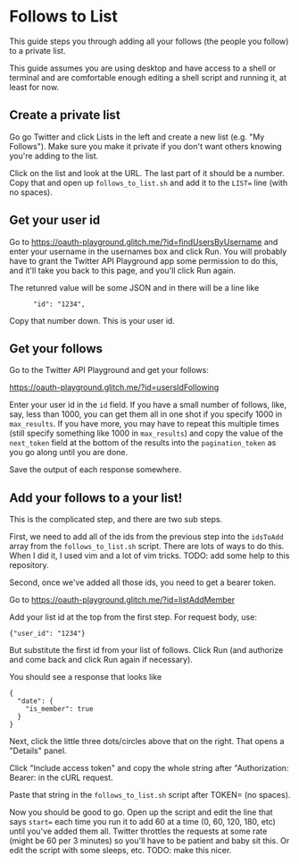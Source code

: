 # Follows to List

This guide steps you through adding all your follows (the people you follow) to a private list.

This guide assumes you are using desktop and have access to a shell or terminal and are comfortable enough
editing a shell script and running it, at least for now.

## Create a private list

Go go Twitter and click Lists in the left and create a new list (e.g. "My Follows"). Make sure you make it private
if you don't want others knowing you're adding to the list.

Click on the list and look at the URL. The last part of it should be a number. Copy that and
open up `follows_to_list.sh` and add it to the `LIST=` line (with no spaces).

## Get your user id

Go to https://oauth-playground.glitch.me/?id=findUsersByUsername and enter your username
in the usernames box and click Run. You will probably have to grant the Twitter API Playground
app some permission to do this, and it'll take you back to this page, and you'll click Run again.

The retunred value will be some JSON and in there will be a line like

```
      "id": "1234",
```

Copy that number down. This is your user id.

## Get your follows

Go to the Twitter API Playground and get your follows:

https://oauth-playground.glitch.me/?id=usersIdFollowing

Enter your user id in the `id` field. If you have a small number of follows, like, say, less than 1000, you
can get them all in one shot if you specify 1000 in `max_results`. If you have more, you may have to
repeat this multiple times (still specify something like 1000 in `max_results`) and copy the value of
the `next_token` field at the bottom of the results into the `pagination_token` as you go along until you
are done.

Save the output of each response somewhere.

## Add your follows to a your list!

This is the complicated step, and there are two sub steps.

First, we need to add all of the ids from the previous step into the `idsToAdd` array from the `follows_to_list.sh`
script. There are lots of ways to do this. When I did it, I used vim and a lot of vim tricks. TODO: add some help
to this repository. 

Second, once we've added all those ids, you need to get a bearer token.

Go to https://oauth-playground.glitch.me/?id=listAddMember

Add your list id at the top from the first step. For request body, use:

```
{"user_id": "1234"}
```

But substitute the first id from your list of follows. Click Run (and authorize and come back and click Run again
if necessary).

You should see a response that looks like

```
{
  "date": {
    "is_member": true
  }
}
```

Next, click the little three dots/circles above that on the right. That opens a "Details" panel.

Click "Include access token" and copy the whole string after "Authorization: Bearer: in the cURL request.

Paste that string in the `follows_to_list.sh` script after TOKEN= (no spaces).

Now you should be good to go. Open up the script and edit the line that says `start=` each time you run it to add 60
at a time (0, 60, 120, 180, etc) until you've added them all. Twitter throttles the requests at some rate (might be 60 per 3 minutes)
so you'll have to be patient and baby sit this. Or edit the script with some sleeps, etc. TODO: make this nicer.
